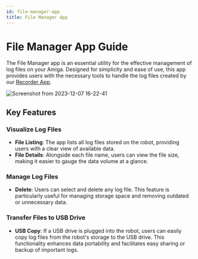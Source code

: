 ```yaml
---
id: file-manager-app
title: File Manager App
---
```


# File Manager App Guide

The File Manager app is an essential utility for the effective management of log files on your Amiga.
Designed for simplicity and ease of use, this app provides users with the necessary tools to handle
the log files created by our [Recorder App](../recorder_app).

![Screenshot from 2023-12-07 16-22-41](https://github.com/farm-ng/amiga-dev-kit/assets/39603677/37e712b1-31cf-42d7-a4ff-fcf6136649ed)

## Key Features

### Visualize Log Files

- **File Listing**: The app lists all log files stored on the robot, providing users with a clear
view of available data.
- **File Details**: Alongside each file name, users can view the file size, making it easier to
gauge the data volume at a glance.

### Manage Log Files

- **Delete**: Users can select and delete any log file.
This feature is particularly useful for managing storage space and removing outdated or unnecessary data.

### Transfer Files to USB Drive

- **USB Copy**: If a USB drive is plugged into the robot, users can easily copy log files from the
robot's storage to the USB drive.
This functionality enhances data portability and facilitates easy sharing or backup of important logs.
